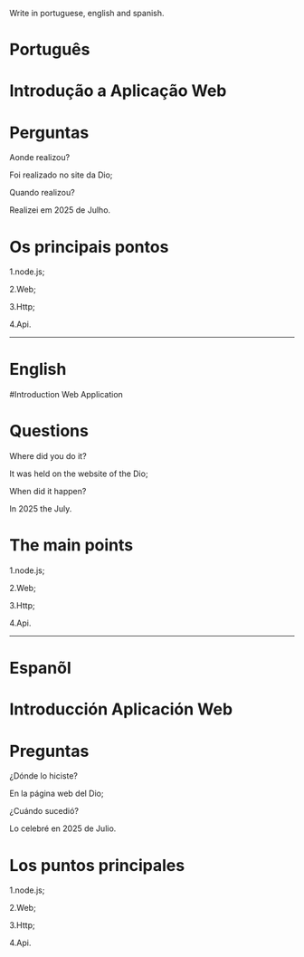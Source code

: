 Write in portuguese, english and spanish.

#  Português

# Introdução a Aplicação Web

# Perguntas

Aonde realizou?

Foi realizado no site da Dio;

Quando realizou?

Realizei em 2025 de Julho.

# Os principais pontos

1.node.js;

2.Web;

3.Http;

4.Api.



--------------------------------------------------------------------------------------------------------------------------------

# English

#Introduction Web Application



# Questions

Where did you do it?

It was held on the website of the Dio; 

When did it happen?

In 2025 the July.

# The main points

1.node.js;

2.Web;

3.Http;

4.Api.

--------------------------------------------------------------------------------------------------------------------------------

# Espanõl

# Introducción Aplicación Web


# Preguntas

¿Dónde lo hiciste?

En la página web del Dio;

¿Cuándo sucedió?

Lo celebré en 2025 de Julio.

# Los puntos principales

1.node.js;

2.Web;

3.Http;

4.Api.





